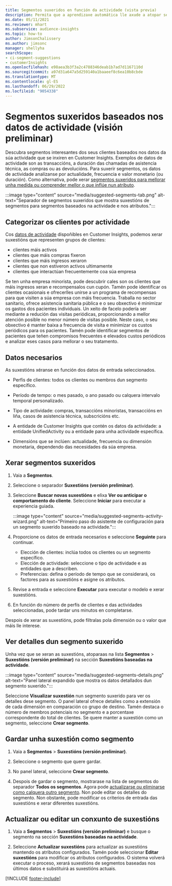 ```yaml
---
title: Segmentos suxeridos en función da actividade (vista previa)
description: Permita que a aprendizaxe automática lle axude a atopar segmentos novos e interesantes baseados na actividade dos clientes.
ms.date: 05/11/2021
ms.reviewer: mhart
ms.subservice: audience-insights
ms.topic: how-to
author: JimsonChalissery
ms.author: jimsonc
manager: shellyha
searchScope:
- ci-segment-suggestions
- customerInsights
ms.openlocfilehash: e98aea3b3f3a2c4788346deab1b7ad7d1167110d
ms.sourcegitcommit: a97d31a647a5d259140a1baaeef8c6ea10b8cbde
ms.translationtype: MT
ms.contentlocale: gl-ES
ms.lasthandoff: 06/29/2022
ms.locfileid: "9054338"
---
```

# <a name="suggested-segments-based-on-activity-data-preview"></a>Segmentos suxeridos baseados nos datos de actividade (visión preliminar)

Descubra segmentos interesantes dos seus clientes baseados nos datos da súa actividade que se inxiren en Customer Insights. Exemplos de datos de actividade son as transaccións, a duración das chamadas de asistencia técnica, as compras ou as devolucións. Para suxerir segmentos, os datos de actividade analízanse por actualidade, frecuencia e valor monetario (ou duración). Como alternativa, pode xerar [segmentos suxeridos para mellorar unha medida ou comprender mellor o que inflúe nun atributo](suggested-segments.md).

:::image type="content" source="media/suggested-segments-tab.png" alt-text="Separador de segmentos suxeridos que mostra suxestións de segmentos para segmentos baseados na actividade e nos atributos.":::

## <a name="categorize-customers-by-activity"></a>Categorizar os clientes por actividade

Cos [datos de actividade](activities.md) dispoñibles en Customer Insights, podemos xerar suxestións que representen grupos de clientes:

- clientes máis activos 
- clientes que máis compras fixeron 
- clientes que máis ingresos xeraron 
- clientes que non estiveron activos ultimamente 
- clientes que interactúan frecuentemente coa súa empresa  

Se ten unha empresa minorista, pode descubrir cales son os clientes que máis ingresos xeran e recompensalos cun cupón. Tamén pode identificar os clientes ocasionais e ofrecerlles unirse a un programa de recompensas para que visiten a súa empresa con máis frecuencia.
Traballa no sector sanitario, ofrece asistencia sanitaria pública e o seu obxectivo é minimizar os gastos dos pacientes individuais. Un xeito de facelo podería ser mediante a redución das visitas periódicas, proporcionando a mellor atención posible no menor número de visitas posible. Neste caso, o seu obxectivo é manter baixa a frecuencia de visita e minimizar os custos periódicos para os pacientes. Tamén pode identificar segmentos de pacientes que teñen compromisos frecuentes e elevados custos periódicos e analizar eses casos para mellorar o seu tratamento. 

## <a name="required-data"></a>Datos necesarios

As suxestións xéranse en función dos datos de entrada seleccionados. 

- Perfís de clientes: todos os clientes ou membros dun segmento específico. 

- Período de tempo: o mes pasado, o ano pasado ou calquera intervalo temporal personalizado.

- Tipo de actividade: compras, transaccións minoristas, transaccións en liña, casos de asistencia técnica, subscricións etc.  

- A entidade de Customer Insights que contén os datos da actividade: a entidade UnifiedActivity ou a entidade para unha actividade específica. 

- Dimensións que se inclúen: actualidade, frecuencia ou dimensión monetaria, dependendo das necesidades da súa empresa.

## <a name="generate-suggested-segments"></a>Xerar segmentos suxeridos

1. Vaia a **Segmentos**.

1. Seleccione o separador **Suxestións (versión preliminar)**.

1. Seleccione **Buscar novas suxestións** e elixa **Ver ou anticipar o comportamento do cliente**. Seleccione **Iniciar** para executar a experiencia guiada.

   :::image type="content" source="media/suggested-segments-activity-wizard.png" alt-text="Primeiro paso do asistente de configuración para un segmento suxerido baseado na actividade.":::

1. Proporcione os datos de entrada necesarios e seleccione **Seguinte** para continuar.

   - Elección de clientes: inclúa todos os clientes ou un segmento específico.
   - Elección de actividade: seleccione o tipo de actividade e as entidades que a describen.
   - Preferencias: defina o período de tempo que se considerará, os factores para as suxestións e asigne os atributos.

1. Revise a entrada e seleccione **Executar** para executar o modelo e xerar suxestións.

1. En función do número de perfís de clientes e das actividades seleccionadas, pode tardar uns minutos en completarse. 

Despois de xerar as suxestións, pode filtralas pola dimensión ou o valor que máis lle interese. 

## <a name="view-details-of-a-suggested-segment"></a>Ver detalles dun segmento suxerido

Unha vez que se xeran as suxestións, atoparaas na lista **Segmentos** > **Suxestións (versión preliminar)** na sección **Suxestións baseadas na actividade**.

:::image type="content" source="media/suggested-segments-details.png" alt-text="Panel lateral expandido que mostra os datos detallados dun segmento suxerido.":::

Seleccione **Visualizar suxestión** nun segmento suxerido para ver os detalles dese segmento. O panel lateral ofrece detalles como a extensión de cada dimensión en comparación co grupo de destino. Tamén destaca o número de membros potenciais no segmento e a porcentaxe correspondente do total de clientes. Se quere manter a suxestión como un segmento, seleccione **Crear segmento**.    

## <a name="save-a-suggestion-as-a-segment"></a>Gardar unha suxestión como segmento

1. Vaia a **Segmentos** > **Suxestións (versión preliminar)**.

1. Seleccione o segmento que quere gardar. 

1. No panel lateral, seleccione **Crear segmento**. 

1. Despois de gardar o segmento, mostrarase na lista de segmentos do separador **Todos os segmentos**. Agora pode [actualizarse ou eliminarse como calquera outro segmento](segments.md). Non pode editar os detalles do segmento. Non obstante, pode modificar os criterios de entrada das suxestións e xerar diferentes suxestións.

## <a name="refresh-or-edit-a-set-of-suggestions"></a>Actualizar ou editar un conxunto de suxestións

1. Vaia a **Segmentos** > **Suxestións (versión preliminar)** e busque o segmento na sección **Suxestións baseadas na actividade**.

1. Seleccione **Actualizar suxestións** para actualizar as suxestións mantendo os atributos configurados. Tamén pode seleccionar **Editar suxestións** para modificar os atributos configurados. O sistema volverá executar o proceso, xerará suxestións de segmentos baseadas nos últimos datos e substituirá as suxestións actuais.

[!INCLUDE [footer-include](includes/footer-banner.md)]
